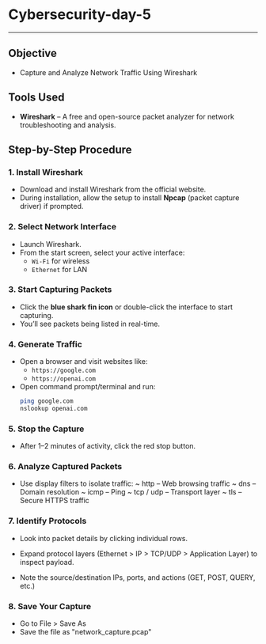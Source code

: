 # Cybersecurity-day-5

---

## Objective
 - Capture and Analyze Network Traffic Using Wireshark


## Tools Used
 - **Wireshark** – A free and open-source packet analyzer for network troubleshooting and analysis.

## Step-by-Step Procedure

### 1. Install Wireshark
- Download and install Wireshark from the official website.
- During installation, allow the setup to install **Npcap** (packet capture driver) if prompted.

### 2. Select Network Interface
- Launch Wireshark.
- From the start screen, select your active interface:
  - `Wi-Fi` for wireless
  - `Ethernet` for LAN
    
### 3. Start Capturing Packets
- Click the **blue shark fin icon** or double-click the interface to start capturing.
- You’ll see packets being listed in real-time.

### 4. Generate Traffic
- Open a browser and visit websites like:
  - `https://google.com`
  - `https://openai.com`
- Open command prompt/terminal and run:
  ```bash
  ping google.com
  nslookup openai.com
### 5. Stop the Capture
 - After 1–2 minutes of activity, click the red stop button.

### 6. Analyze Captured Packets
 - Use display filters to isolate traffic:
   ~ http – Web browsing traffic
   ~ dns – Domain resolution
   ~ icmp – Ping
   ~ tcp / udp – Transport layer
   ~ tls – Secure HTTPS traffic

### 7. Identify Protocols
 - Look into packet details by clicking individual rows.

 - Expand protocol layers (Ethernet > IP > TCP/UDP > Application Layer) to inspect payload.

 - Note the source/destination IPs, ports, and actions (GET, POST, QUERY, etc.)

### 8. Save Your Capture
 - Go to File > Save As
 - Save the file as "network_capture.pcap"
